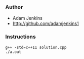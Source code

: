 ### Author 
* Adam Jenkins
* http://github.com/adamjenkins1

### Instructions

    g++ -std=c++11 solution.cpp
    ./a.out
